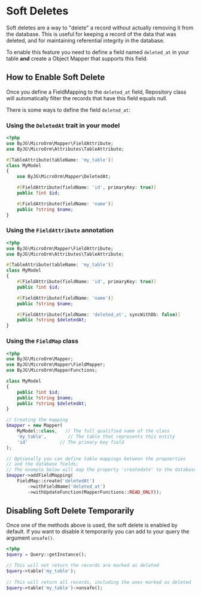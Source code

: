 # Soft Deletes

Soft deletes are a way to "delete" a record without actually removing it from the database.
This is useful for keeping a record of the data that was deleted, and for maintaining referential integrity
in the database.

To enable this feature you need to define a field named `deleted_at` in your table **and**
create a Object Mapper that supports this field.

## How to Enable Soft Delete

Once you define a FieldMapping to the `deleted_at` field, Repository class will automatically filter the records 
that have this field equals null. 

There is some ways to define the field `deleted_at`:

### Using the `DeletedAt` trait in your model

```php
<?php
use ByJG\MicroOrm\Mapper\FieldAttribute;
use ByJG\MicroOrm\Attributes\TableAttribute;

#[TableAttribute(tableName: 'my_table')]
class MyModel
{
    use ByJG\MicroOrm\Mapper\DeletedAt;

    #[FieldAttribute(fieldName: 'id', primaryKey: true)]
    public ?int $id;

    #[FieldAttribute(fieldName: 'name')]
    public ?string $name;
}
```

### Using the `FieldAttribute` annotation

```php
<?php
use ByJG\MicroOrm\Mapper\FieldAttribute;
use ByJG\MicroOrm\Attributes\TableAttribute;

#[TableAttribute(tableName: 'my_table')]
class MyModel
{
    #[FieldAttribute(fieldName: 'id', primaryKey: true)]
    public ?int $id;

    #[FieldAttribute(fieldName: 'name')]
    public ?string $name;

    #[FieldAttribute(fieldName: 'deleted_at', syncWithDb: false)]
    public ?string $deletedAt;
}
```

### Using the `FieldMap` class

```php
<?php
use ByJG\MicroOrm\Mapper;
use ByJG\MicroOrm\Mapper\FieldMapper;
use ByJG\MicroOrm\MapperFunctions;

class MyModel
{
    public ?int $id;
    public ?string $name;
    public ?string $deletedAt;
}

// Creating the mapping
$mapper = new Mapper(
    MyModel::class,   // The full qualified name of the class
    'my_table',        // The table that represents this entity
    'id'            // The primary key field
);

// Optionally you can define table mappings between the propoerties
// and the database fields;
// The example below will map the property 'createdate' to the database field 'created';
$mapper->addFieldMapping(
    FieldMap::create('deletedAt')
        ->withFieldName('deleted_at')
        ->withUpdateFunction(MapperFunctions::READ_ONLY));

```

## Disabling Soft Delete Temporarily

Once one of the methods above is used, the soft delete is enabled by default. If you want to disable it temporarily
you can add to your query the argument `unsafe()`.

```php
<?php
$query = Query::getInstance();

// This will not return the records are marked as deleted 
$query->table('my_table');
    
// This will return all records, including the ones marked as deleted
$query->table('my_table')->unsafe();
```
